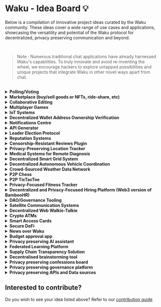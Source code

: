 # Waku - Idea Board 💡

Below is a compilation of innovative project ideas curated by the Waku community. These ideas cover a wide range of use cases and applications, showcasing the versatility and potential of the Waku protocol for decentralized, privacy preserving communication and beyond.

<br>

> Note : Numerous traditional chat applications have already harnessed Waku's capabilities. To truly innovate and avoid re-inventing the wheel, we encourage hackers to explore untapped possibilities and unique projects that integrate Waku in other novel ways apart from chat.

<br>

<details>
<summary><b>Polling/Voting</b></summary>
<br>
Enable polling or voting off-chain, vote results could be aggregated and submitted on-chain in one transaction.
</details>

<details>
<summary><b>Marketplace (buy/sell goods or NFTs, ride-share, etc)</b></summary>
<br>
Send offer and negotiate off-chain. Highest bids sent over Waku could be binding and submitted to the contract by the seller.
</details>

<details>
<summary><b>Collaborative Editing</b></summary>
<br>
Use Waku for live collaborative editing of documents, saved versions of documents can then be stored on decentralized storage.
</details>

<details>
<summary><b>Multiplayer Games</b></summary>
<br>
Waku can be used to communicate game moves off-chain, the final state (e.g., winner) can then be submitted on-chain for a reward (e.g., NFT mint or winner takes stake).
</details>

<details>
<summary><b>IoT Systems</b></summary>
<br>
Enable devices to communicate or report small data payloads in a decentralized manner.
</details>

<details>
<summary><b>Decentralized Wallet Address Ownership Verification</b></summary>
<br>
Use Waku to enable communication between dApps and wallets, such as signature or zero-knowledge proof exchange to prove identity.
</details>

<details>
<summary><b>Notifications Centre</b></summary>
<br>
Use an SDK (probably go-waku?) to build a general Notification protocol over Waku and a mobile app allowing you to replace centralized Push Notifications provided by Apple/Google.
</details>

<details>
<summary><b>API Generator</b></summary>
<br>
Build a tool to generate a Waku protocol (and code) from a provided OpenAPI specification.
</details>

<details>
<summary><b>Leader Election Protocol</b></summary>
<br>
Leader election can be viewed as a soft consensus mechanism. Implement something like [RAFT](https://raft.github.io/) as a library on top of Waku (using any SDK), so that users can easily plug it into their applications.
</details>

<details>
<summary><b>Reputation Systems</b></summary>
<br>
Using Waku to create reputation systems that can provide a reputation score for a particular identity (wallets, smart contracts etc.,)
</details>

<details>
<summary><b>Censorship-Resistant Reviews Plugin</b></summary>
<br>
An embeddable plugin which can be used for collecting and displaying censorship-resistant reviews
</details>

<details>
<summary><b>Privacy-Preserving Location Tracker</b></summary>
<br>
A location tracker that does not expose user's location and enables them to share it with each other provided that they are shared access
</details>

<details>
<summary><b>Medical Systems for Remote Diagnosis</b></summary>
<br>
Tracking medical data from sensors and IoT devices and sending them to a doctor for remote diagnosis
</details>

<details>
<summary><b>Decentralized Smart Grid System</b></summary>
<br>
Decentralized smart grid system optimizes energy distribution and consumption by leveraging Waku to efficiently manage energy resources across a network of users and devices
</details>

<details>
<summary><b>Decentralized Autonomous Vehicle Coordination</b></summary>
<br>
Decentralized Autonomous Vehicle Coordination powered by Waku enables self-driving vehicles to securely communicate and coordinate their actions, enhancing traffic efficiency and safety within a decentralized network</details>

<details>
<summary><b>Crowd-Sourced Weather Data Network</b></summary>
<br>
A Crowd-Sourced Weather Data Network utilizes Waku to collect and share real-time weather information from diverse sources, creating a comprehensive and accurate weather data resource for enhanced forecasts and monitoring while maintaining decentralization and privacy.
</details>

<details>
<summary><b>P2P Chess</b></summary>
<br>
A simple 2 player game where users can stake crypto and winner gets the stake
</details>

<details>
<summary><b>P2P TicTacToe</b></summary>
<br>
A simple 2 player game where users can stake crypto and play to win
</details>

<details>
<summary><b>Privacy-Focused Fitness Tracker</b></summary>
<br>
A fitness tracker which stores your health metrics and allows you to securely share it with your friends
</details>

<details>
<summary><b>Decentralized and Privacy-Focused Hiring Platform (Web3 version of BambooHR)</b></summary>
<br>
A bias-less HR platform that does not discriminate applicants based on diversifying factors
</details>

<details>
<summary><b>DAO/Governance Tooling</b></summary>
<br>
Using Waku to create, vote or approve proposals passed in a governance system
</details>

<details>
<summary><b>Satellite Communication Systems</b></summary>
<br>
Using Waku to harness satellite based communication systems that do not rely on a centralised provider
</details>

<details>
<summary><b>Decentralized Web Walkie-Talkie</b></summary>
<br>
Real-time audio communication channels built on Waku
</details>

<details>
<summary><b>Crypto ATMs</b></summary>
<br>
Decentralised ATM cards that can be used to withdraw / approve transactions at POCs
</details>

<details>
<summary><b>Smart Access Cards</b></summary>
<br>
NFC cards that can be used for various use cases like unlocking devices, signing transactions or interacting with real life elements
</details>

<details>
<summary><b>Secure DeFi</b></summary>
<br>
When a user wants to perform a transaction, ensure the transaction is made to the correct counter-party address within the correct chain.
</details>

<details>
<summary><b>News over Waku</b></summary>
<br>
Platform where people can publish news which can be voted and commented.
</details>

<details>
<summary><b>Budget approval app</b></summary>
<br>
Allow a community to approve and decide the best way to handle the common funds, and make the transactions transparent to the community.
</details>

<details>
<summary><b>Privacy preserving AI assistant</b></summary>
<br>
A privacy preserving AI assistant that does not reveal the identity of the user who sends prompts to the AI model.
</details>

<details>
<summary><b>Federated Learning Platform</b></summary>
<br>
A federated learning platform leveraging Waku for communication among edge devices. Waku ensures privacy by enabling encrypted communication channels, allowing devices to collaborate on model training tasks without sharing raw data.
</details>

<details>
<summary><b>Supply Chain Transparency Solution</b></summary>
<br>
A supply chain transparency solution incorporating Waku for secure communication and data sharing among stakeholders. Waku enables encrypted communication channels, allowing participants to exchange information about product origins, manufacturing processes, and logistics while maintaining data privacy and integrity.
</details>

<details>
<summary><b>Decentralised brainstorming tool</b></summary>
<br>
An anonymous tool for collaborative brainstorming where users can describe their ideas without having to worry about them being judged when they share ideas.
</details>

<details>
<summary><b>Privacy preserving confessions board</b></summary>
<br>
An anonymous and gamified tool for sharing confessions to other users.
</details>

<details>
<summary><b>Privacy preserving governance platform</b></summary>
<br>
A governance platform where votes are not linked to Wallets. ZK can be used to find if a wallet has the voting power but the user's vote is not transparent to other users.</details>

<details>
<summary><b>Privacy preserving APIs and Data sources</b></summary>
<br>
REST APIs can log IP addresses of the data source and the receiver. Building a decentralized layer for enabling privacy preserving APIs alongside rate-limiting with RLN can be quite impactful</details>


## Interested to contribute?

Do you wish to see your idea listed above? Refer to our [contribution guide](https://github.com/waku-org/ideas/blob/master/CONTRIBUTE.md)

